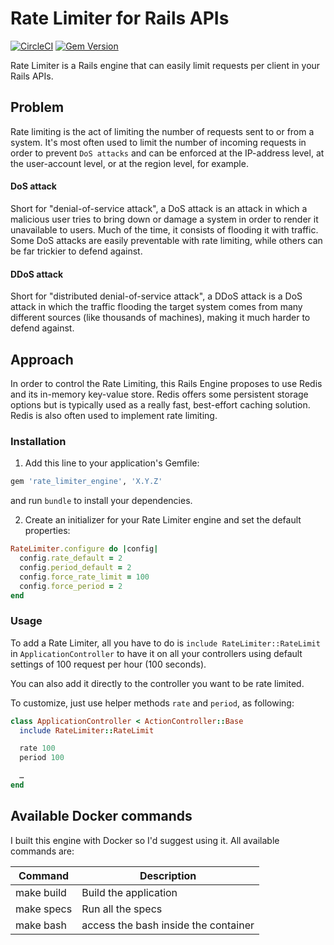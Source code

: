 # Rate Limiter for Rails APIs

[![CircleCI](https://circleci.com/gh/vbrazo/rate_limiter.svg?style=svg&circle-token=76a6a276549c313fa74076e5638a1d6d15cd5ee7)](<https://app.circleci.com/settings/project/github/vbrazo/rate_limiter>)
[![Gem Version](https://badge.fury.io/rb/rate_limiter_engine.svg)](https://badge.fury.io/rb/rate_limiter_engine)

Rate Limiter is a Rails engine that can easily limit requests per client in your Rails APIs.

## Problem

Rate limiting is the act of limiting the number of requests sent to or from a system. It's most often used to limit the number of incoming requests in order to prevent `DoS attacks` and can be enforced at the IP-address level, at the user-account level, or at the region level, for example.

#### DoS attack

Short for "denial-of-service attack", a DoS attack is an attack in which a malicious user tries to bring down or damage a system in order to render it unavailable to users. Much of the time, it consists of flooding it with traffic. Some DoS attacks are easily preventable with rate limiting, while others can be far trickier to defend against.

#### DDoS attack

Short for "distributed denial-of-service attack", a DDoS attack is a DoS attack in which the traffic flooding the target system comes from many different sources (like thousands of machines), making it much harder to defend against.

## Approach

In order to control the Rate Limiting, this Rails Engine proposes to use Redis and its in-memory key-value store. Redis offers some persistent storage options but is typically used as a really fast, best-effort caching solution. Redis is also often used to implement rate limiting.

### Installation

1. Add this line to your application's Gemfile:

```ruby
gem 'rate_limiter_engine', 'X.Y.Z'
```

and run `bundle` to install your dependencies.

2. Create an initializer for your Rate Limiter engine and set the default properties:

```ruby
RateLimiter.configure do |config|
  config.rate_default = 2
  config.period_default = 2
  config.force_rate_limit = 100
  config.force_period = 2
end
```

### Usage

To add a Rate Limiter, all you have to do is `include RateLimiter::RateLimit` in `ApplicationController` to have it on all your controllers using default settings of 100 request per hour (100 seconds).

You can also add it directly to the controller you want to be rate limited.

To customize, just use helper methods `rate` and `period`, as following:

```ruby
class ApplicationController < ActionController::Base
  include RateLimiter::RateLimit

  rate 100
  period 100

  …
end
```

## Available Docker commands

I built this engine with Docker so I'd suggest using it. All available commands are:

| Command      | Description                            |
|--------------|----------------------------------------|
| make build   | Build the application                  |
| make specs   | Run all the specs                      |
| make bash    | access the bash inside the container   |
